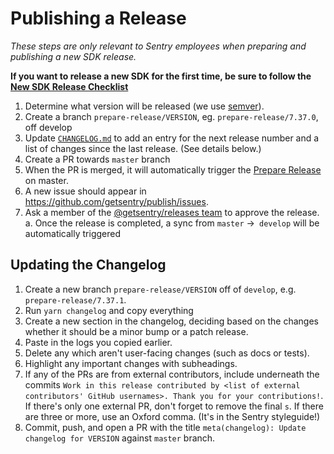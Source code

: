 # Publishing a Release

_These steps are only relevant to Sentry employees when preparing and publishing a new SDK release._

**If you want to release a new SDK for the first time, be sure to follow the
[New SDK Release Checklist](./new-sdk-release-checklist.md)**

1. Determine what version will be released (we use [semver](https://semver.org)).
2. Create a branch `prepare-release/VERSION`, eg. `prepare-release/7.37.0`, off develop
3. Update [`CHANGELOG.md`](https://github.com/getsentry/sentry-javascript/edit/master/CHANGELOG.md) to add an entry for
   the next release number and a list of changes since the last release. (See details below.)
4. Create a PR towards `master` branch
5. When the PR is merged, it will automatically trigger the
   [Prepare Release](https://github.com/getsentry/sentry-javascript/actions/workflows/release.yml) on master.
6. A new issue should appear in https://github.com/getsentry/publish/issues.
7. Ask a member of the [@getsentry/releases team](https://github.com/orgs/getsentry/teams/releases/members) to approve
   the release. a. Once the release is completed, a sync from `master` ->` develop` will be automatically triggered

## Updating the Changelog

1. Create a new branch `prepare-release/VERSION` off of `develop`, e.g. `prepare-release/7.37.1`.
2. Run `yarn changelog` and copy everything
3. Create a new section in the changelog, deciding based on the changes whether it should be a minor bump or a patch
   release.
4. Paste in the logs you copied earlier.
5. Delete any which aren't user-facing changes (such as docs or tests).
6. Highlight any important changes with subheadings.
7. If any of the PRs are from external contributors, include underneath the commits
   `Work in this release contributed by <list of external contributors' GitHub usernames>. Thank you for your contributions!`.
   If there's only one external PR, don't forget to remove the final `s`. If there are three or more, use an Oxford
   comma. (It's in the Sentry styleguide!)
8. Commit, push, and open a PR with the title `meta(changelog): Update changelog for VERSION` against `master` branch.
